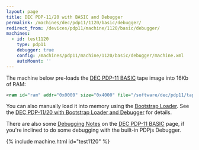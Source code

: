 ```yaml
---
layout: page
title: DEC PDP-11/20 with BASIC and Debugger
permalink: /machines/dec/pdp11/1120/basic/debugger/
redirect_from: /devices/pdp11/machine/1120/basic/debugger/
machines:
  - id: test1120
    type: pdp11
    debugger: true
    config: /machines/pdp11/machine/1120/basic/debugger/machine.xml
    autoMount: ''
---
```


The machine below pre-loads the [DEC PDP-11 BASIC](/software/dec/pdp11/tapes/basic/) tape image into 16Kb of RAM:

```xml
<ram id="ram" addr="0x0000" size="0x4000" file="/software/dec/pdp11/tapes/basic/DEC-11-AJPB-PB.json"/>
```

You can also manually load it into memory using the [Bootstrap Loader](/software/dec/pdp11/boot/bootstrap/).
See the [DEC PDP-11/20 with Bootstrap Loader and Debugger](/machines/dec/pdp11/1120/bootstrap/debugger/) for details.

There are also some [Debugging Notes](/software/dec/pdp11/tapes/basic/#debugging-notes) on the
[DEC PDP-11 BASIC](/software/dec/pdp11/tapes/basic/) page, if you're inclined to do some debugging with the built-in
PDPjs Debugger.

{% include machine.html id="test1120" %}
